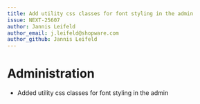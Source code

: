 ```yaml
---
title: Add utility css classes for font styling in the admin
issue: NEXT-25607
author: Jannis Leifeld
author_email: j.leifeld@shopware.com
author_github: Jannis Leifeld
---
```

# Administration
* Added utility css classes for font styling in the admin
